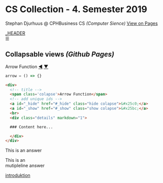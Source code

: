 # CS Collection - 4. Semester 2019
Stephan Djurhuus @ CPHBusiness CS *(Computer Sience)*
<a id='vop' href='https://stephan-mdd.github.io/CPHBusiness-CS.S4.19/'>View on Pages</a>

<div class="sidebar">
    <a class="toc-ref" href="#_HEADER">_HEADER</a><br>
    <div id="sidebar-bars">☰</div>
</div>


## Collapsable views *(Github Pages)*

<div>
  <!-- title -->
  <span class='colapse'>Arrow Function</span>
  <!-- add unique ids -->
  <a id="_hide" href="#_hide" class="hide colapse">&#x25c0;</a>
  <a id="_show" href="#_show" class="show colapse">&#x25bc;</a>
  <br>
  <div class="details" markdown="1">

  ```js
  arrow = () => {}
  ```

  </div>
</div>

```html
<div>
  <!-- title -->
  <span class='colapse'>Arrow Function</span>
  <!-- add unique ids -->
  <a id="_hide" href="#_hide" class="hide colapse">&#x25c0;</a>
  <a id="_show" href="#_show" class="show colapse">&#x25bc;</a>
  <br>
  <div class="details" markdown="1">

  ### Content here...

  </div>
</div>
```

<p class="answer">This is an answer</p>

<p class="answer">This is an<br>
mutipleline answer</p>

[introduktion](subjects/introduktion.md)
